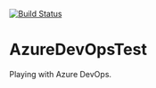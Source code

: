 
[![Build Status](https://dev.azure.com/BetoTech/AzureDevOpsTest/_apis/build/status/grandangelo.AzureDevOpsTest?branchName=main)](https://dev.azure.com/BetoTech/AzureDevOpsTest/_build/latest?definitionId=3&branchName=main)

# AzureDevOpsTest

Playing with Azure DevOps.